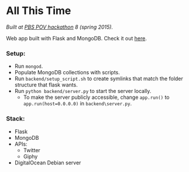 # All This Time
*Built at [PBS POV hackathon](http://www.pbs.org/pov/hackathon/) 8 (spring 2015).*

Web app built with Flask and MongoDB. Check it out [here](http://ohemily.github.io/All_This_Time_POV-app-hack/).

### Setup:
 * Run `mongod`.
 * Populate MongoDB collections with scripts.
 * Run `backend/setup_script.sh` to create symlinks that match the folder structure that flask wants.
 * Run `python backend/server.py` to start the server locally. 
   * To make the server publicly accessible, change `app.run()` to `app.run(host=0.0.0.0)` in `backend\server.py`.

### Stack:
 * Flask
 * MongoDB
 * APIs:
   * Twitter
   * Giphy
 * DigitalOcean Debian server
